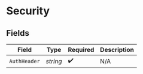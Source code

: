 # Security


## Fields

| Field              | Type               | Required           | Description        |
| ------------------ | ------------------ | ------------------ | ------------------ |
| `AuthHeader`       | *string*           | :heavy_check_mark: | N/A                |